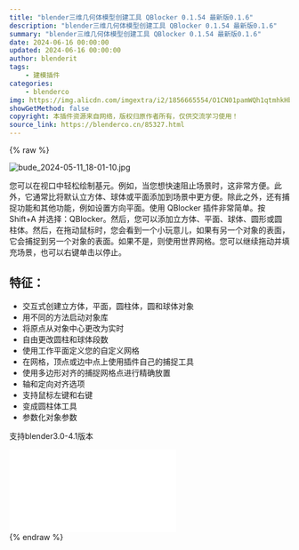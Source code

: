 ```yaml
---
title: "blender三维几何体模型创建工具 QBlocker 0.1.54 最新版0.1.6"
description: "blender三维几何体模型创建工具 QBlocker 0.1.54 最新版0.1.6"
summary: "blender三维几何体模型创建工具 QBlocker 0.1.54 最新版0.1.6"
date: 2024-06-16 00:00:00
updated: 2024-06-16 00:00:00
author: blenderit
tags: 
    - 建模插件
categories:
    - blenderco
img: https://img.alicdn.com/imgextra/i2/1856665554/O1CN01pamWQh1qtmhkHbi3l_!!1856665554.jpg
showGetMethod: false
copyright: 本插件资源来自网络，版权归原作者所有，仅供交流学习使用！
source_link: https://blenderco.cn/85327.html
---
```


{% raw %}
<p><img src="https://img.alicdn.com/imgextra/i2/1856665554/O1CN01pamWQh1qtmhkHbi3l_!!1856665554.jpg" alt="bude_2024-05-11_18-01-10.jpg"></p><p>您可以在视口中轻松绘制基元。例如，当您想快速阻止场景时，这非常方便。此外，它通常比将默认立方体、球体或平面添加到场景中更方便。除此之外，还有捕捉功能和其他功能，例如设置方向平面。使用 QBlocker 插件非常简单。按 Shift+A 并选择：QBlocker。然后，您可以添加立方体、平面、球体、圆形或圆柱体。然后，在拖动鼠标时，您会看到一个小玩意儿，如果有另一个对象的表面，它会捕捉到另一个对象的表面。如果不是，则使用世界网格。您可以继续拖动并填充场景，也可以右键单击以停止。</p><h2 class="wp-block-heading">特征：</h2><ul>
<li>交互式创建立方体，平面，圆柱体，圆和球体对象</li>
<li>用不同的方法启动对象库</li>
<li>将原点从对象中心更改为实时</li>
<li>自由更改圆柱和球体段数</li>
<li>使用工作平面定义您的自定义网格</li>
<li>在网格，顶点或边中点上使用插件自己的捕捉工具</li>
<li>使用多边形对齐的捕捉网格点进行精确放置</li>
<li>轴和定向对齐选项</li>
<li>支持鼠标左键和右键</li>
<li>变成圆柱体工具</li>
<li>参数化对象参数</li>
</ul><p>支持blender3.0-4.1版本</p><div id="external-video-eaf6e3952a" class="external-video"><iframe frameborder="0" src="//player.bilibili.com/player.html?isOutside=true&amp;aid=1855568278&amp;bvid=BV1Gs421u7Ec&amp;cid=1582654316&amp;p=1" allowfullscreen="true"></iframe></div>
<div style="display: none">blenderco</div>
{% endraw %}
